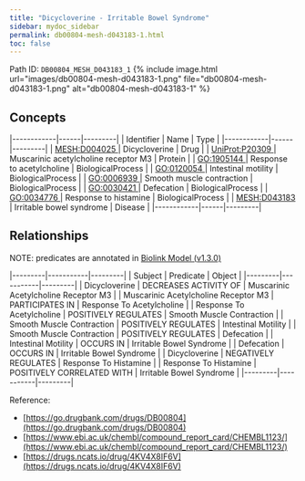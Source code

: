 ```yaml
---
title: "Dicycloverine - Irritable Bowel Syndrome"
sidebar: mydoc_sidebar
permalink: db00804-mesh-d043183-1.html
toc: false 
---
```



Path ID: `DB00804_MESH_D043183_1`
{% include image.html url="images/db00804-mesh-d043183-1.png" file="db00804-mesh-d043183-1.png" alt="db00804-mesh-d043183-1" %}

## Concepts

|------------|------|---------|
| Identifier | Name | Type    |
|------------|------|---------|
| <a href="https://identifiers.org/MESH:D004025">MESH:D004025 </a> | Dicycloverine | Drug |
| <a href="https://identifiers.org/UniProt:P20309">UniProt:P20309 </a> | Muscarinic acetylcholine receptor M3 | Protein |
| <a href="https://identifiers.org/GO:1905144">GO:1905144 </a> | Response to acetylcholine | BiologicalProcess |
| <a href="https://identifiers.org/GO:0120054">GO:0120054 </a> | Intestinal motility | BiologicalProcess |
| <a href="https://identifiers.org/GO:0006939">GO:0006939 </a> | Smooth muscle contraction | BiologicalProcess |
| <a href="https://identifiers.org/GO:0030421">GO:0030421 </a> | Defecation | BiologicalProcess |
| <a href="https://identifiers.org/GO:0034776">GO:0034776 </a> | Response to histamine | BiologicalProcess |
| <a href="https://identifiers.org/MESH:D043183">MESH:D043183 </a> | Irritable bowel syndrome | Disease |
|------------|------|---------|

## Relationships


NOTE: predicates are annotated in <a href="https://github.com/biolink/biolink-model/releases/tag/v1.3.0">Biolink Model (v1.3.0)</a>

|---------|-----------|---------|
| Subject | Predicate | Object  |
|---------|-----------|---------|
| Dicycloverine | DECREASES ACTIVITY OF | Muscarinic Acetylcholine Receptor M3 |
| Muscarinic Acetylcholine Receptor M3 | PARTICIPATES IN | Response To Acetylcholine |
| Response To Acetylcholine | POSITIVELY REGULATES | Smooth Muscle Contraction |
| Smooth Muscle Contraction | POSITIVELY REGULATES | Intestinal Motility |
| Smooth Muscle Contraction | POSITIVELY REGULATES | Defecation |
| Intestinal Motility | OCCURS IN | Irritable Bowel Syndrome |
| Defecation | OCCURS IN | Irritable Bowel Syndrome |
| Dicycloverine | NEGATIVELY REGULATES | Response To Histamine |
| Response To Histamine | POSITIVELY CORRELATED WITH | Irritable Bowel Syndrome |
|---------|-----------|---------|

Reference: 
  - [https://go.drugbank.com/drugs/DB00804](https://go.drugbank.com/drugs/DB00804)
  - [https://www.ebi.ac.uk/chembl/compound_report_card/CHEMBL1123/](https://www.ebi.ac.uk/chembl/compound_report_card/CHEMBL1123/)
  - [https://drugs.ncats.io/drug/4KV4X8IF6V](https://drugs.ncats.io/drug/4KV4X8IF6V)
